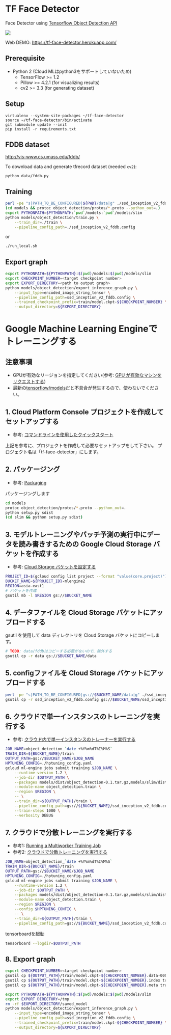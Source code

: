 # TF Face Detector

Face Detector using [Tensorflow Object Detection API](https://github.com/tensorflow/models/tree/master/object_detection)

![](https://user-images.githubusercontent.com/80381/29495837-2c0b05de-8602-11e7-8d38-c792e72e51d5.jpg)

Web DEMO: https://tf-face-detector.herokuapp.com/


## Prerequisite

- Python 2 (Cloud MLはpython3をサポートしていないため)
  - TensorFlow >= 1.2
  - Pillow >= 4.2.1 (for visualizing results)
  - cv2 >= 3.3 (for generating dataset)

## Setup

```
virtualenv --system-site-packages ~/tf-face-detector
source ~/tf-face-detector/bin/activate
git submodule update --init
pip install -r requirements.txt
```

## FDDB dataset

http://vis-www.cs.umass.edu/fddb/

To download data and generate tfrecord dataset (needed `cv2`):

```
python data/fddb.py
```


## Training

```sh
perl -pe "s|PATH_TO_BE_CONFIGURED|${PWD}/data|g" ./ssd_inception_v2_fddb.config.base > ssd_inception_v2_fddb.config
(cd models && protoc object_detection/protos/*.proto --python_out=.)
export PYTHONPATH=$PYTHONPATH:`pwd`/models:`pwd`/models/slim
python models/object_detection/train.py \
    --train_dir=./train \
    --pipeline_config_path=./ssd_inception_v2_fddb.config
```

or

```sh
./run_local.sh
```

## Export graph

```sh
export PYTHONPATH=${PYTHONPATH}:$(pwd)/models:$(pwd)/models/slim
export CHECKPOINT_NUMBER=<target checkpoint number>
export EXPORT_DIRECTORY=<path to output graph>
python models/object_detection/export_inference_graph.py \
    --input_type=encoded_image_string_tensor \
    --pipeline_config_path=ssd_inception_v2_fddb.config \
    --trained_checkpoint_prefix=train/model.ckpt-${CHECKPOINT_NUMBER} \
    --output_directory=${EXPORT_DIRECTORY}
```

# Google Machine Learning Engineでトレーニングする

## 注意事項

- GPUが有効なリージョンを指定してください(参考: [GPU が有効なマシンをリクエストする](https://cloud.google.com/ml-engine/docs/how-tos/using-gpus?hl=ja#requesting_gpu-enabled_machines))
- 最新の[tensorflow/models](https://github.com/tensorflow/models)だと不具合が発生するので、使わないでください。


## 1. Cloud Platform Console プロジェクトを作成してセットアップする

- 参考: [コマンドラインを使用したクイックスタート](https://cloud.google.com/ml-engine/docs/command-line?hl=ja)

上記を参考に、プロジェクトを作成して必要なセットアップをして下さい。
プロジェクト名は「tf-face-detector」にします。

## 2. パッケージング

- 参考: [Packaging](https://github.com/tensorflow/models/blob/master/research/object_detection/g3doc/running_on_cloud.md#packaging)

パッケージングします

```zsh
cd models
protoc object_detection/protos/*.proto --python_out=.
python setup.py sdist
(cd slim && python setup.py sdist)
```

## 3. モデルトレーニングやバッチ予測の実行中にデータを読み書きするための Google Cloud Storage バケットを作成する

- 参考: [Cloud Storage バケットを設定する](https://cloud.google.com/ml-engine/docs/getting-started-training-prediction?hl=ja#set_up_your_cloud_storage_bucket)

```zsh
PROJECT_ID=$(gcloud config list project --format "value(core.project)")
BUCKET_NAME=${PROJECT_ID}-mlengine2
REGION=asia-east1
# バケットを作成
gsutil mb -l $REGION gs://$BUCKET_NAME
```

## 4. データファイルを Cloud Storage バケットにアップロードする

gsutil を使用して data ディレクトリを Cloud Storage バケットにコピーします。

```zsh
# TODO: data/fddbはコピーする必要がないので、除外する
gsutil cp -r data gs://$BUCKET_NAME/data
```

## 5. configファイルを Cloud Storage バケットにアップロードする

```zsh
perl -pe "s|PATH_TO_BE_CONFIGURED|gs://$BUCKET_NAME/data|g" ./ssd_inception_v2_fddb.config.base > ssd_inception_v2_fddb.config
gsutil cp -r ssd_inception_v2_fddb.config gs://$BUCKET_NAME/ssd_inception_v2_fddb.config
```

## 6. クラウドで単一インスタンスのトレーニングを実行する

- 参考: [クラウド内で単一インスタンスのトレーナーを実行する](https://cloud.google.com/ml-engine/docs/getting-started-training-prediction?hl=ja#cloud-train-single)

```zsh
JOB_NAME=object_detection_`date +%Y%m%dT%I%M%S`
TRAIN_DIR=${BUCKET_NAME}/train
OUTPUT_PATH=gs://$BUCKET_NAME/$JOB_NAME
HPTUNING_CONFIG=./hptuning_config.yaml
gcloud ml-engine jobs submit training $JOB_NAME \
    --runtime-version 1.2 \
    --job-dir $OUTPUT_PATH \
    --packages models/dist/object_detection-0.1.tar.gz,models/slim/dist/slim-0.1.tar.gz \
    --module-name object_detection.train \
    --region $REGION \
    -- \
    --train_dir=${OUTPUT_PATH}/train \
    --pipeline_config_path=gs://${BUCKET_NAME}/ssd_inception_v2_fddb.config \
    --train-steps 1000 \
    --verbosity DEBUG
```

## 7. クラウドで分散トレーニングを実行する

- 参考1: [Running a Multiworker Training Job](https://github.com/tensorflow/models/blob/master/research/object_detection/g3doc/running_on_cloud.md#running-a-multiworker-training-job)
- 参考2: [クラウドで分散トレーニングを実行する](https://cloud.google.com/ml-engine/docs/getting-started-training-prediction?hl=ja#cloud-train-dist)

```zsh
JOB_NAME=object_detection_`date +%Y%m%dT%I%M%S`
TRAIN_DIR=${BUCKET_NAME}/train
OUTPUT_PATH=gs://$BUCKET_NAME/$JOB_NAME
HPTUNING_CONFIG=./hptuning_config.yaml
gcloud ml-engine jobs submit training $JOB_NAME \
    --runtime-version 1.2 \
    --job-dir $OUTPUT_PATH \
    --packages models/dist/object_detection-0.1.tar.gz,models/slim/dist/slim-0.1.tar.gz \
    --module-name object_detection.train \
    --region $REGION \
    --config $HPTUNING_CONFIG \
    -- \
    --train_dir=${OUTPUT_PATH}/train \
    --pipeline_config_path=gs://${BUCKET_NAME}/ssd_inception_v2_fddb.config
```

tensorboardを起動

```zsh
tensorboard --logdir=$OUTPUT_PATH
```

## 8. Export graph

```zsh
export CHECKPOINT_NUMBER=<target checkpoint number>
gsutil cp ${OUTPUT_PATH}/train/model.ckpt-${CHECKPOINT_NUMBER}.data-00000-of-00001 train/
gsutil cp ${OUTPUT_PATH}/train/model.ckpt-${CHECKPOINT_NUMBER}.index train/
gsutil cp ${OUTPUT_PATH}/train/model.ckpt-${CHECKPOINT_NUMBER}.meta train/

export PYTHONPATH=${PYTHONPATH}:$(pwd)/models:$(pwd)/models/slim
export EXPORT_DIRECTORY=/tmp
rm -rf $EXPORT_DIRECTORY/saved_model
python models/object_detection/export_inference_graph.py \
    --input_type=encoded_image_string_tensor \
    --pipeline_config_path=ssd_inception_v2_fddb.config \
    --trained_checkpoint_prefix=train/model.ckpt-${CHECKPOINT_NUMBER} \
    --output_directory=${EXPORT_DIRECTORY}
```
